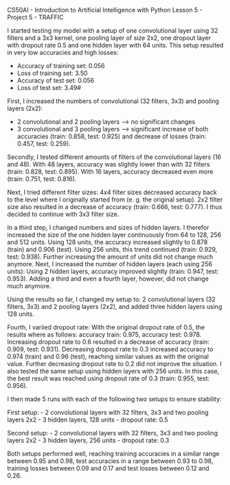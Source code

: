 CS50AI - Introduction to Artificial Intelligence with Python
Lesson 5 - Project 5 - TRAFFIC

I started testing my model with a setup of one convolutional layer using 32 filters and a 3x3 kernel, one pooling layer of size 2x2, one dropout layer with dropout rate 0.5 and one hidden layer with 64 units. This setup resulted in very low accuracies and high losses:

- Accuracy of training set: 0.056
- Loss of training set: 3.50
- Accuracy of test set: 0.056
- Loss of test set: 3.49#

First, I increased the numbers of convolutional (32 filters, 3x3) and pooling layers (2x2):

- 2 convolutional and 2 pooling layers --> no significant changes
- 3 convolutional and 3 pooling layers --> significant increase of both accuracies (train: 0.858, test: 0.925) and decrease of losses (train: 0.457, test: 0.259).

Secondly, I tested different amounts of filters of the convolutional layers (16 and 48). With 48 layers, accuracy was slightly lower than with 32 filters (train: 0.828, test: 0.895). With 16 layers, accuracy decreased even more (train: 0.751, test: 0.816).

Next, I tried different filter sizes: 4x4 filter sizes decreased accuracy back to the level where I originally started from (e. g. the original setup). 2x2 filter size also resulted in a decrease of accuracy (train: 0.666, test: 0.777). I thus decided to continue with 3x3 filter size.

In a third step, I changed numbers and sizes of hidden layers.
I therefor increased the size of the one hidden layer continuously from 64 to 128, 256 and 512 units. Using 128 units, the accuracy increased slightly to 0.878 (train) and 0.906 (test). Using 256 units, this trend continued (train: 0.929, test: 0.938). Further increasing the amount of units did not change much anymore. 
Next, I increased the number of hidden layers (each using 256 units): Using 2 hidden layers, accuracy improved slightly (train: 0.947, test: 0.953). Adding a third and even a fourth layer, however, did not change much anymore.

Using the results so far, I changed my setup to:
2 convolutional layers (32 filters, 3x3) and 2 pooling layers (2x2), and added three hidden layers using 128 units.

Fourth, I variied dropout rate:
With the original dropout rate of 0.5, the results where as follows: accuracy train: 0.975, accuracy test: 0.978.
Increasing dropout rate to 0.6 resulted in a decrease of accuracy (train: 0.909, test: 0.931). Decreasing dropout rate to 0.3 increased accuracy to 0.974 (train) and 0.96 (test), reaching similar values as with the original value. Further decreasing dropout rate to 0.2 did not improve the situation. 
I also tested the same setup using hidden layers with 256 units. In this case, the best result was reached using dropout rate of 0.3 (train: 0.955, test: 0.956).

I then made 5 runs with each of the following two setups to ensure stability:

First setup: 
    - 2 convolutional layers with 32 filters, 3x3 and two pooling layers 2x2
    - 3 hidden layers, 128 units
    - dropout rate: 0.5

Second setup:
    - 2 convolutional layers with 32 filters, 3x3 and two pooling layers 2x2
    - 3 hidden layers, 256 units
    - dropout rate: 0.3

Both setups performed well, reaching training accuracies in a similar range between 0.95 and 0.98, test accuracies in a range between 0.93 to 0.98, training losses between 0.09 and 0.17 and test losses between 0.12 and 0.26.

